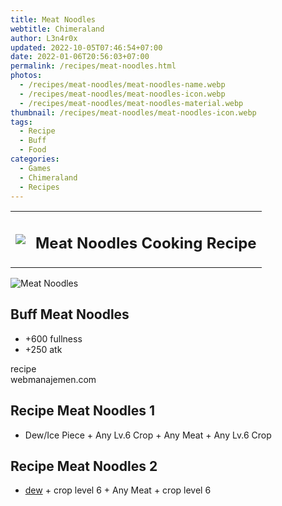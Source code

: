 ```yaml
---
title: Meat Noodles
webtitle: Chimeraland
author: L3n4r0x
updated: 2022-10-05T07:46:54+07:00
date: 2022-01-06T20:56:03+07:00
permalink: /recipes/meat-noodles.html
photos:
  - /recipes/meat-noodles/meat-noodles-name.webp
  - /recipes/meat-noodles/meat-noodles-icon.webp
  - /recipes/meat-noodles/meat-noodles-material.webp
thumbnail: /recipes/meat-noodles/meat-noodles-icon.webp
tags:
  - Recipe
  - Buff
  - Food
categories:
  - Games
  - Chimeraland
  - Recipes
---
```


<section id="bootstrap-wrapper"><link rel="stylesheet" href="https://cdn.statically.io/gh/dimaslanjaka/Web-Manajemen/40ac3225/css/bootstrap-4.5-wrapper.css"/><div class="row mb-2"><div class="col-md-12 mb-2"><table class="table" id="post-info"><tbody><tr><td><img class="d-inline-block me-2" src="/chimeraland/recipes/meat-noodles/meat-noodles-icon.webp" width="auto" height="auto"/></td><td><h1 class="fs-5">Meat Noodles Cooking Recipe</h1></td></tr></tbody></table></div></div><div class="card mb-2"><div class="row g-0"><div class="col-sm-4 position-relative mb-2"><img src="/chimeraland/recipes/meat-noodles/meat-noodles-material.webp" class="card-img fit-cover w-100 h-100" alt="Meat Noodles" data-fancybox="true"/></div><div class="col-sm-8 mb-2"><div class="card-body"><h2 class="card-title fs-5">Buff Meat Noodles</h2><div class="card-text"><ul><li>+600 fullness</li><li>+250 atk</li></ul></div><span class="badge rounded-pill bg-dark">recipe</span></div><div class="card-footer text-end text-muted">webmanajemen.com</div></div></div></div><div class="row mb-2"><div class="col-12 col-lg-6 recipe-item mb-2"><div class="card"><div class="card-body"><h2 class="card-title fs-5">Recipe Meat Noodles 1</h2><div class="card-text"><ul><li>Dew/Ice Piece<span> + </span>Any Lv.6 Crop<span> + </span>Any Meat<span> + </span>Any Lv.6 Crop</li></ul></div></div></div></div><div class="col-12 col-lg-6 recipe-item mb-2"><div class="card"><div class="card-body"><h2 class="card-title fs-5">Recipe Meat Noodles 2</h2><div class="card-text"><ul><li><a class="text-decoration-none" href="/chimeraland/materials/dew.html">dew</a><span> + </span>crop level 6<span> + </span>Any Meat<span> + </span>crop level 6</li></ul></div></div></div></div></div></section>